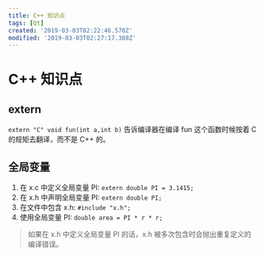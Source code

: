 ```yaml
---
title: C++ 知识点
tags: [Qt]
created: '2019-03-03T02:22:46.570Z'
modified: '2019-03-03T02:27:17.388Z'
---
```


# C++ 知识点

## extern
`extern "C" void fun(int a,int b)` 告诉编译器在编译 fun 这个函数时候按着 C 的规矩去翻译，而不是 C++ 的。

## 全局变量
1. 在 x.c 中定义全局变量 PI: `extern double PI = 3.1415;`
2. 在 x.h 中声明全局变量 PI: `extern double PI;`
3. 在文件中包含 x.h: `#include "x.h";`
4. 使用全局变量 PI: `double area = PI * r * r;`

> 如果在 x.h 中定义全局变量 PI 的话，x.h 被多次包含时会抛出重复定义的编译错误。
